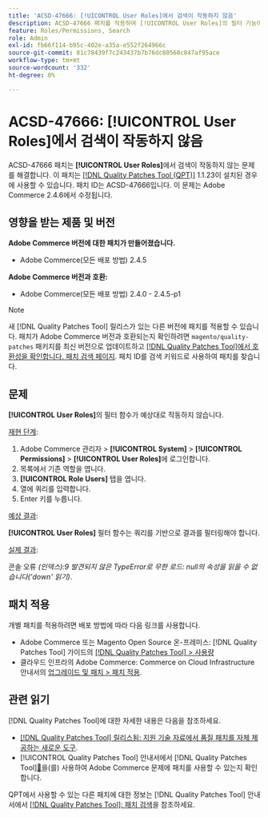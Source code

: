 ```yaml
---
title: 'ACSD-47666: [!UICONTROL User Roles]에서 검색이 작동하지 않음'
description: ACSD-47666 패치를 적용하여 [!UICONTROL User Roles]의 필터 기능이 예상대로 작동하지 않는 Adobe Commerce 문제를 해결합니다.
feature: Roles/Permissions, Search
role: Admin
exl-id: fb66f114-b95c-402e-a35a-e552f264966c
source-git-commit: 81c78439f7c243437b7b76dc80560c847af95ace
workflow-type: tm+mt
source-wordcount: '332'
ht-degree: 0%

---
```


# ACSD-47666: **[!UICONTROL User Roles]**&#x200B;에서 검색이 작동하지 않음

ACSD-47666 패치는 **[!UICONTROL User Roles]**&#x200B;에서 검색이 작동하지 않는 문제를 해결합니다. 이 패치는 [[!DNL Quality Patches Tool (QPT)]](https://experienceleague.adobe.com/ko/docs/commerce-knowledge-base/kb/announcements/commerce-announcements/magento-quality-patches-released-new-tool-to-self-serve-quality-patches) 1.1.23이 설치된 경우에 사용할 수 있습니다. 패치 ID는 ACSD-47666입니다. 이 문제는 Adobe Commerce 2.4.6에서 수정됩니다.

## 영향을 받는 제품 및 버전

**Adobe Commerce 버전에 대한 패치가 만들어졌습니다.**

* Adobe Commerce(모든 배포 방법) 2.4.5

**Adobe Commerce 버전과 호환:**

* Adobe Commerce(모든 배포 방법) 2.4.0 - 2.4.5-p1

>[!NOTE]
>
>새 [!DNL Quality Patches Tool] 릴리스가 있는 다른 버전에 패치를 적용할 수 있습니다. 패치가 Adobe Commerce 버전과 호환되는지 확인하려면 `magento/quality-patches` 패키지를 최신 버전으로 업데이트하고 [[!DNL Quality Patches Tool]에서 호환성을 확인합니다. 패치 검색 페이지](https://experienceleague.adobe.com/tools/commerce-quality-patches/index.html?lang=ko). 패치 ID를 검색 키워드로 사용하여 패치를 찾습니다.

## 문제

**[!UICONTROL User Roles]**&#x200B;의 필터 함수가 예상대로 작동하지 않습니다.

<u>재현 단계</u>:

1. Adobe Commerce 관리자 > **[!UICONTROL System]** > **[!UICONTROL Permissions]** > **[!UICONTROL User Roles]**&#x200B;에 로그인합니다.
1. 목록에서 기존 역할을 엽니다.
1. **[!UICONTROL Role Users]** 탭을 엽니다.
1. 열에 쿼리를 입력합니다.
1. Enter 키를 누릅니다.

<u>예상 결과</u>:

**[!UICONTROL User Roles]** 필터 함수는 쿼리를 기반으로 결과를 필터링해야 합니다.

<u>실제 결과</u>:

콘솔 오류 _(인덱스):9 발견되지 않은 TypeError로 무한 로드: null의 속성을 읽을 수 없습니다(&#39;down&#39; 읽기)_.

## 패치 적용

개별 패치를 적용하려면 배포 방법에 따라 다음 링크를 사용합니다.

* Adobe Commerce 또는 Magento Open Source 온-프레미스: [!DNL Quality Patches Tool] 가이드의 [[!DNL Quality Patches Tool] > 사용량](/help/tools/quality-patches-tool/usage.md)
* 클라우드 인프라의 Adobe Commerce: Commerce on Cloud Infrastructure 안내서의 [업그레이드 및 패치 > 패치 적용](https://experienceleague.adobe.com/docs/commerce-cloud-service/user-guide/develop/upgrade/apply-patches.html?lang=ko). 

## 관련 읽기

[!DNL Quality Patches Tool]에 대한 자세한 내용은 다음을 참조하세요.

* [[!DNL Quality Patches Tool] 릴리스됨: 지원 기술 자료에서 품질 패치를 자체 제공하는 새로운 도구](https://experienceleague.adobe.com/ko/docs/commerce-knowledge-base/kb/announcements/commerce-announcements/magento-quality-patches-released-new-tool-to-self-serve-quality-patches).
* [!UICONTROL Quality Patches Tool] 안내서에서  [!DNL Quality Patches Tool][&#128279;](/help/tools/quality-patches-tool/patches-available-in-qpt/check-patch-for-magento-issue-with-magento-quality-patches.md)을(를) 사용하여 Adobe Commerce 문제에 패치를 사용할 수 있는지 확인합니다.


QPT에서 사용할 수 있는 다른 패치에 대한 정보는 [!DNL Quality Patches Tool] 안내서에서 [[!DNL Quality Patches Tool]: 패치 검색](https://experienceleague.adobe.com/tools/commerce-quality-patches/index.html?lang=ko)을 참조하세요.
